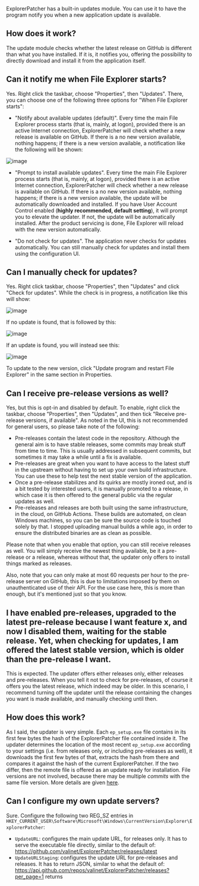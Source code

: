 ExplorerPatcher has a built-in updates module. You can use it to have the program notify you when a new application update is available.

## How does it work?

The update module checks whether the latest release on GitHub is different than what you have installed. If it is, it notifies you, offering the possibility to directly download and install it from the application itself.

## Can it notify me when File Explorer starts?

Yes. Right click the taskbar, choose "Properties", then "Updates". There, you can choose one of the following three options for "When File Explorer starts":

* "Notify about available updates (default)". Every time the main File Explorer process starts (that is, mainly, at logon), provided there is an active Internet connection, ExplorerPatcher will check whether a new release is available on GitHub. If there is a no new version available, nothing happens; if there is a new version available, a notification like the following will be shown:

![image](https://user-images.githubusercontent.com/6503598/145718822-a28ddb1d-9307-4b44-bb0a-4e34746f6c7c.png)

* "Prompt to install available updates". Every time the main File Explorer process starts (that is, mainly, at logon), provided there is an active Internet connection, ExplorerPatcher will check whether a new release is available on GitHub. If there is a no new version available, nothing happens; if there is a new version available, the update will be automatically downloaded and installed. If you have User Account Control enabled (**highly recommended, default setting**), it will prompt you to elevate the updater. If not, the update will be automatically installed. After the product servicing is done, File Explorer will reload with the new version automatically.

* "Do not check for updates". The application never checks for updates automatically. You can still manually check for updates and install them using the configuration UI.

## Can I manually check for updates?

Yes. Right click taskbar, choose "Properties", then "Updates" and click "Check for updates". While the check is in progress, a notification like this will show:

![image](https://user-images.githubusercontent.com/6503598/145720302-11c2ae20-6d4c-4830-ae03-5687fda6d243.png)

If no update is found, that is followed by this:

![image](https://user-images.githubusercontent.com/6503598/145720328-c730bcec-8106-4cc5-90f4-d839a360dc49.png)

If an update is found, you will instead see this:

![image](https://user-images.githubusercontent.com/6503598/145718822-a28ddb1d-9307-4b44-bb0a-4e34746f6c7c.png)

To update to the new version, click "Update program and restart File Explorer" in the same section in Properties.

## Can I receive pre-release versions as well?

Yes, but this is opt-in and disabled by default. To enable, right click the taskbar, choose "Properties", then "Updates", and then tick "Receive pre-release versions, if available". As noted in the UI, this is not recommended for general users, so please take note of the following:

* Pre-releases contain the latest code in the repository. Although the general aim is to have stable releases, some commits may break stuff from time to time. This is usually addressed in subsequent commits, but sometimes it may take a while until a fix is available.
* Pre-releases are great when you want to have access to the latest stuff in the upstream without having to set up your own build infrastructure. You can use these to help test the next stable version of the application.
* Once a pre-release stabilizes and its quirks are mostly ironed out, and is a bit tested by interested users, it is manually promoted to a release, in which case it is then offered to the general public via the regular updates as well.
* Pre-releases and releases are both built using the same infrastructure, in the cloud, on GitHub Actions. These builds are automated, on clean Windows machines, so you can be sure the source code is touched solely by that. I stopped uploading manual builds a while ago, in order to ensure the distributed binaries are as clean as possible.

Please note that when you enable that option, you can still receive releases as well. You will simply receive the newest thing available, be it a pre-release or a release, whereas without that, the updater only offers to install things marked as releases.

Also, note that you can only make at most 60 requests per hour to the pre-release server on GitHub, this is due to limitations imposed by them on unauthenticated use of their API. For the use case here, this is more than enough, but it's mentioned just so that you know.

## I have enabled pre-releases, upgraded to the latest pre-release because I want feature x, and now I disabled them, waiting for the stable release. Yet, when checking for updates, I am offered the latest stable version, which is older than the pre-release I want.

This is expected. The updater offers either releases only, either releases and pre-releases. When you tell it not to check for pre-releases, of course it offers you the latest release, which indeed may be older. In this scenario, I recommend turning off the updater until the release containing the changes you want is made available, and manually checking until then.

## How does this work?

As I said, the updater is very simple. Each `ep_setup.exe` file contains in its first few bytes the hash of the ExplorerPatcher file contained inside it. The updater determines the location of the most recent `ep_setup.exe` according to your settings (i.e. from releases only, or including pre-releases as well), it downloads the first few bytes of that, extracts the hash from there and compares it against the hash of the current ExplorerPatcher. If the two differ, then the remote file is offered as an update ready for installation. File versions are not involved, because there may be multiple *commits* with the same file version. More details are given [here](https://github.com/valinet/ExplorerPatcher/discussions/540#discussioncomment-1782287).

## Can I configure my own update servers?

Sure. Configure the following two REG_SZ entries in `HKEY_CURRENT_USER\Software\Microsoft\Windows\CurrentVersion\Explorer\ExplorerPatcher`:

* `UpdateURL`: configures the main update URL, for releases only. It has to serve the executable file directly, similar to the default of: https://github.com/valinet/ExplorerPatcher/releases/latest
* `UpdateURLStaging`: configures the update URL for pre-releases and releases. It has to return JSON, similar to what the default of: https://api.github.com/repos/valinet/ExplorerPatcher/releases?per_page=1 returns